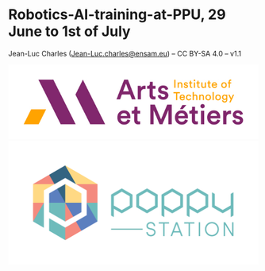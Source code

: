 # Robotics-AI-training-at-PPU, 29 June to 1st of July

Jean-Luc Charles (Jean-Luc.charles@ensam.eu) – CC BY-SA 4.0 – v1.1

![Arts et Métiers](img/logo-couleur-rvb-en.jpg)  ![Poppy Station](img/poppy-station-logo.png)


